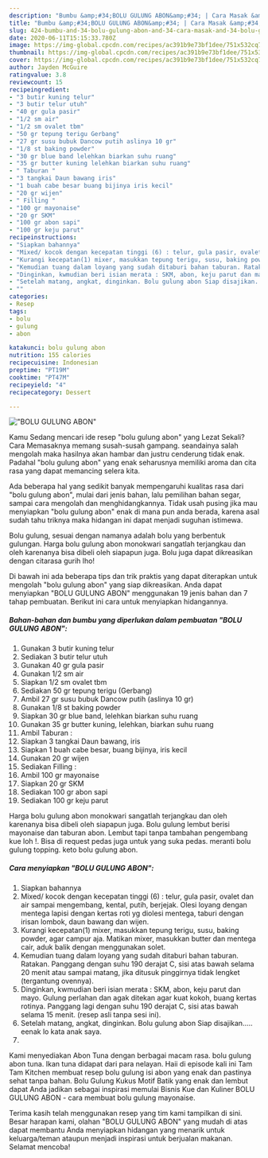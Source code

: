 ```yaml
---
description: "Bumbu &amp;#34;BOLU GULUNG ABON&amp;#34; | Cara Masak &amp;#34;BOLU GULUNG ABON&amp;#34; Yang Sempurna"
title: "Bumbu &amp;#34;BOLU GULUNG ABON&amp;#34; | Cara Masak &amp;#34;BOLU GULUNG ABON&amp;#34; Yang Sempurna"
slug: 424-bumbu-and-34-bolu-gulung-abon-and-34-cara-masak-and-34-bolu-gulung-abon-and-34-yang-sempurna
date: 2020-06-11T15:15:33.780Z
image: https://img-global.cpcdn.com/recipes/ac391b9e73bf1dee/751x532cq70/bolu-gulung-abon-foto-resep-utama.jpg
thumbnail: https://img-global.cpcdn.com/recipes/ac391b9e73bf1dee/751x532cq70/bolu-gulung-abon-foto-resep-utama.jpg
cover: https://img-global.cpcdn.com/recipes/ac391b9e73bf1dee/751x532cq70/bolu-gulung-abon-foto-resep-utama.jpg
author: Jayden McGuire
ratingvalue: 3.8
reviewcount: 15
recipeingredient:
- "3 butir kuning telur"
- "3 butir telur utuh"
- "40 gr gula pasir"
- "1/2 sm air"
- "1/2 sm ovalet tbm"
- "50 gr tepung terigu Gerbang"
- "27 gr susu bubuk Dancow putih aslinya 10 gr"
- "1/8 st baking powder"
- "30 gr blue band lelehkan biarkan suhu ruang"
- "35 gr butter kuning lelehkan biarkan suhu ruang"
- " Taburan "
- "3 tangkai Daun bawang iris"
- "1 buah cabe besar buang bijinya iris kecil"
- "20 gr wijen"
- " Filling "
- "100 gr mayonaise"
- "20 gr SKM"
- "100 gr abon sapi"
- "100 gr keju parut"
recipeinstructions:
- "Siapkan bahannya"
- "Mixed/ kocok dengan kecepatan tinggi (6) : telur, gula pasir, ovalet dan air sampai mengembang, kental, putih, berjejak. Olesi loyang dengan mentega lapisi dengan kertas roti yg diolesi mentega, taburi dengan irisan lombok, daun bawang dan wijen."
- "Kurangi kecepatan(1) mixer, masukkan tepung terigu, susu, baking powder, agar campur aja. Matikan mixer, masukkan butter dan mentega cair, aduk balik dengan menggunakan solet."
- "Kemudian tuang dalam loyang yang sudah ditaburi bahan taburan. Ratakan. Panggang dengan suhu 190 derajat C, sisi atas bawah selama 20 menit atau sampai matang, jika ditusuk pinggirnya tidak lengket (tergantung ovennya)."
- "Dinginkan, kwmudian beri isian merata : SKM, abon, keju parut dan mayo. Gulung perlahan dan agak ditekan agar kuat kokoh, buang kertas rotinya. Panggang lagi dengan suhu 190 derajat C, sisi atas bawah selama 15 menit. (resep asli tanpa sesi ini)."
- "Setelah matang, angkat, dinginkan. Bolu gulung abon Siap disajikan..... eenak lo kata anak saya."
- ""
categories:
- Resep
tags:
- bolu
- gulung
- abon

katakunci: bolu gulung abon 
nutrition: 155 calories
recipecuisine: Indonesian
preptime: "PT19M"
cooktime: "PT47M"
recipeyield: "4"
recipecategory: Dessert

---
```



![&#34;BOLU GULUNG ABON&#34;](https://img-global.cpcdn.com/recipes/ac391b9e73bf1dee/751x532cq70/bolu-gulung-abon-foto-resep-utama.jpg)

Kamu Sedang mencari ide resep &#34;bolu gulung abon&#34; yang Lezat Sekali? Cara Memasaknya memang susah-susah gampang. seandainya salah mengolah maka hasilnya akan hambar dan justru cenderung tidak enak. Padahal &#34;bolu gulung abon&#34; yang enak seharusnya memiliki aroma dan cita rasa yang dapat memancing selera kita.

Ada beberapa hal yang sedikit banyak mempengaruhi kualitas rasa dari &#34;bolu gulung abon&#34;, mulai dari jenis bahan, lalu pemilihan bahan segar, sampai cara mengolah dan menghidangkannya. Tidak usah pusing jika mau menyiapkan &#34;bolu gulung abon&#34; enak di mana pun anda berada, karena asal sudah tahu triknya maka hidangan ini dapat menjadi suguhan istimewa.

Bolu gulung, sesuai dengan namanya adalah bolu yang berbentuk gulungan. Harga bolu gulung abon monokwari sangatlah terjangkau dan oleh karenanya bisa dibeli oleh siapapun juga. Bolu juga dapat dikreasikan dengan citarasa gurih lho!


Di bawah ini ada beberapa tips dan trik praktis yang dapat diterapkan untuk mengolah &#34;bolu gulung abon&#34; yang siap dikreasikan. Anda dapat menyiapkan &#34;BOLU GULUNG ABON&#34; menggunakan 19 jenis bahan dan 7 tahap pembuatan. Berikut ini cara untuk menyiapkan hidangannya.

<!--inarticleads1-->

##### Bahan-bahan dan bumbu yang diperlukan dalam pembuatan &#34;BOLU GULUNG ABON&#34;:

1. Gunakan 3 butir kuning telur
1. Sediakan 3 butir telur utuh
1. Gunakan 40 gr gula pasir
1. Gunakan 1/2 sm air
1. Siapkan 1/2 sm ovalet tbm
1. Sediakan 50 gr tepung terigu (Gerbang)
1. Ambil 27 gr susu bubuk Dancow putih (aslinya 10 gr)
1. Gunakan 1/8 st baking powder
1. Siapkan 30 gr blue band, lelehkan biarkan suhu ruang
1. Gunakan 35 gr butter kuning, lelehkan, biarkan suhu ruang
1. Ambil  Taburan :
1. Siapkan 3 tangkai Daun bawang, iris
1. Siapkan 1 buah cabe besar, buang bijinya, iris kecil
1. Gunakan 20 gr wijen
1. Sediakan  Filling :
1. Ambil 100 gr mayonaise
1. Siapkan 20 gr SKM
1. Sediakan 100 gr abon sapi
1. Sediakan 100 gr keju parut


Harga bolu gulung abon monokwari sangatlah terjangkau dan oleh karenanya bisa dibeli oleh siapapun juga. Bolu gulung lembut berisi mayonaise dan taburan abon. Lembut tapi tanpa tambahan pengembang kue loh !. Bisa di request pedas juga untuk yang suka pedas. meranti bolu gulung topping. keto bolu gulung abon. 

<!--inarticleads2-->

##### Cara menyiapkan &#34;BOLU GULUNG ABON&#34;:

1. Siapkan bahannya
1. Mixed/ kocok dengan kecepatan tinggi (6) : telur, gula pasir, ovalet dan air sampai mengembang, kental, putih, berjejak. Olesi loyang dengan mentega lapisi dengan kertas roti yg diolesi mentega, taburi dengan irisan lombok, daun bawang dan wijen.
1. Kurangi kecepatan(1) mixer, masukkan tepung terigu, susu, baking powder, agar campur aja. Matikan mixer, masukkan butter dan mentega cair, aduk balik dengan menggunakan solet.
1. Kemudian tuang dalam loyang yang sudah ditaburi bahan taburan. Ratakan. Panggang dengan suhu 190 derajat C, sisi atas bawah selama 20 menit atau sampai matang, jika ditusuk pinggirnya tidak lengket (tergantung ovennya).
1. Dinginkan, kwmudian beri isian merata : SKM, abon, keju parut dan mayo. Gulung perlahan dan agak ditekan agar kuat kokoh, buang kertas rotinya. Panggang lagi dengan suhu 190 derajat C, sisi atas bawah selama 15 menit. (resep asli tanpa sesi ini).
1. Setelah matang, angkat, dinginkan. Bolu gulung abon Siap disajikan..... eenak lo kata anak saya.
1. 


Kami menyediakan Abon Tuna dengan berbagai macam rasa. bolu gulung abon tuna. Ikan tuna didapat dari para nelayan. Haii di episode kali ini Tam Tam Kitchen membuat resep bolu gulung isi abon yang enak dan pastinya sehat tanpa bahan. Bolu Gulung Kukus Motif Batik yang enak dan lembut dapat Anda jadikan sebagai inspirasi memulai Bisnis Kue dan Kuliner BOLU GULUNG ABON - cara membuat bolu gulung mayonaise. 

Terima kasih telah menggunakan resep yang tim kami tampilkan di sini. Besar harapan kami, olahan &#34;BOLU GULUNG ABON&#34; yang mudah di atas dapat membantu Anda menyiapkan hidangan yang menarik untuk keluarga/teman ataupun menjadi inspirasi untuk berjualan makanan. Selamat mencoba!
